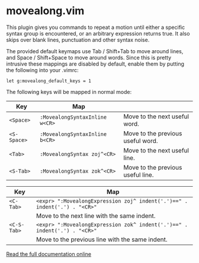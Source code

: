 movealong.vim
=============

This plugin gives you commands to repeat a motion until either a specific
syntax group is encountered, or an arbitrary expression returns true.
It also skips over blank lines, punctuation and other syntax noise.

The provided default keymaps use Tab / Shift+Tab to move around lines,
and Space / Shift+Space to move around words. Since this is pretty intrusive
these mappings are disabled by default, enable them by putting the following
into your .vimrc:

```vim
let g:movealong_default_keys = 1
```

The following keys will be mapped in normal mode:

| Key | Map |   |
|-----|-----|---|
| `<Space>` | `:MovealongSyntaxInline w<CR>` | Move to the next useful word.
| `<S-Space>` | `:MovealongSyntaxInline b<CR>` | Move to the previous useful word.
| `<Tab>` | `:MovealongSyntax zoj^<CR>` | Move to the next useful line.
| `<S-Tab>` | `:MovealongSyntax zok^<CR>` | Move to the previous useful line.

| Key | Map |
|-----|-----|
| `<C-Tab>` | `<expr> ":MovealongExpression zoj^ indent('.')==" . indent('.') . "<CR>"`
|           | Move to the next line with the same indent.
| `<C-S-Tab>` | `<expr> ":MovealongExpression zok^ indent('.')==" . indent('.') . "<CR>"`
|             |Move to the previous line with the same indent.

[Read the full documentation online](http://vim-doc.heroku.com/view?https://raw.github.com/toupeira/vim-movealong/master/doc/movealong.txt)

